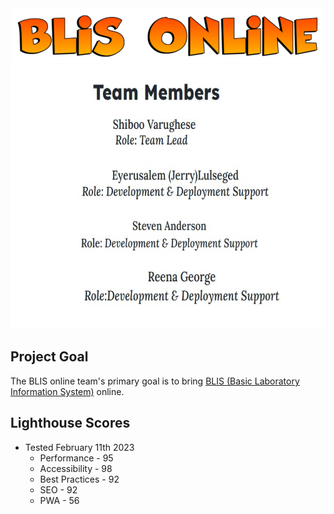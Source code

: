 <center><img src = "assets/blisheader.png" alt="BLIS Online Team" width="500" height="88"></center>


<center><img src = "assets/team-members.jpg" alt="Team Members - Eyerusalem (Jerry) Lulseged, Steven Anderson, Shiboo Varughese, Reena George" width="722" height="422"></center>


## Project Goal

The BLIS online team's primary goal is to bring [BLIS (Basic Laboratory Information System)](https://github.com/C4G/BLIS) online.


## Lighthouse Scores

* Tested February 11th 2023
  * Performance - 95
  * Accessibility - 98
  * Best Practices - 92
  * SEO - 92
  * PWA - 56